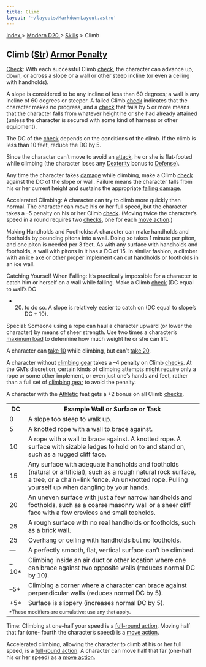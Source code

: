 ```yaml
---
title: Climb
layout: '~/layouts/MarkdownLayout.astro'
---
```


[ Index ](/) > [ Modern D20 ](/modern.d20.srd) > [Skills](/modern.d20.srd/skills) > Climb

## Climb ([Str](/modern.d20.srd/basics/ability.scores)) [Armor Penalty](/modern.d20.srd/equipment/armor.general)

[Check](/modern.d20.srd/skills/skill.basics.php#skill): With each successful
Climb [check](/modern.d20.srd/skills/skill.basics.php#skill), the character
can advance up, down, or across a slope or a wall or other steep incline (or
even a ceiling with handholds).

A slope is considered to be any incline of less than 60 degrees; a wall is any
incline of 60 degrees or steeper. A failed Climb
[check](/modern.d20.srd/skills/skill.basics.php#skill) indicates that the
character makes no progress, and a
[check](/modern.d20.srd/skills/skill.basics.php#skill) that fails by 5 or more
means that the character falls from whatever height he or she had already
attained (unless the character is secured with some kind of harness or other
equipment).

The DC of the [check](/modern.d20.srd/skills/skill.basics.php#skill) depends
on the conditions of the climb. If the climb is less than 10 feet, reduce the
DC by 5.

Since the character can’t move to avoid an
[attack](/modern.d20.srd/combat/attack.roll), he or she is flat-footed while
climbing (the character loses any
[Dexterity](/modern.d20.srd/basics/ability.scores) bonus to
[Defense](/modern.d20.srd/combat/defense)).

Any time the character takes [damage](/modern.d20.srd/combat/damage) while
climbing, make a Climb [check](/modern.d20.srd/skills/skill.basics.php#skill)
against the DC of the slope or wall. Failure means the character falls from
his or her current height and sustains the appropriate [falling damage](/modern.d20.srd/environment.hazards/falling).

Accelerated Climbing: A character can try to climb more quickly than normal.
The character can move his or her full speed, but the character takes a –5
penalty on his or her Climb
[check](/modern.d20.srd/skills/skill.basics.php#skill). (Moving twice the
character’s speed in a round requires two
[checks](/modern.d20.srd/skills/skill.basics.php#skill), one for each [move action](/modern.d20.srd/combat/move.actions).)

Making Handholds and Footholds: A character can make handholds and footholds
by pounding pitons into a wall. Doing so takes 1 minute per piton, and one
piton is needed per 3 feet. As with any surface with handholds and footholds,
a wall with pitons in it has a DC of 15. In similar fashion, a climber with an
ice axe or other proper implement can cut handholds or footholds in an ice
wall.

Catching Yourself When Falling: It’s practically impossible for a character to
catch him or herself on a wall while falling. Make a Climb
[check](/modern.d20.srd/skills/skill.basics.php#skill) (DC equal to wall’s DC
+ 20) to do so. A slope is relatively easier to catch on (DC equal to slope’s
DC + 10).

Special: Someone using a rope can haul a character upward (or lower the
character) by means of sheer strength. Use two times a character’s [maximum load](/modern.d20.srd/equipment/carrying.capacity) to determine how much
weight he or she can lift.

A character can [take 10](/modern.d20.srd/skills/skill.basics.php#take10)
while climbing, but can’t [take 20](/modern.d20.srd/skills/skill.basics.php#take20).

A character without [climbing gear](/modern.d20.srd/equipment/survival.gear)
takes a –4 penalty on Climb
[checks](/modern.d20.srd/skills/skill.basics.php#skill). At the GM’s
discretion, certain kinds of climbing attempts might require only a rope or
some other implement, or even just one’s hands and feet, rather than a full
set of [climbing gear](/modern.d20.srd/equipment/survival.gear) to avoid the
penalty.

A character with the [Athletic](/modern.d20.srd/feats/athletic) feat gets a +2
bonus on all Climb [checks](/modern.d20.srd/skills/skill.basics.php#skill).


<table> <tr><th>DC</th> <th>Example Wall or Surface or Task</th></tr> <tr><td> 0</td><td> A slope too steep to walk up. </td></tr> <tr class="shaded"><td> 5</td><td> A knotted rope with a wall to brace against. </td></tr> <tr><td> 10</td><td> A rope with a wall to brace against. A knotted rope. A surface with sizable ledges to hold on to and stand on, such as a rugged cliff face. </td></tr> <tr class="shaded"><td> 15</td><td> Any surface with adequate handholds and footholds (natural or artificial), such as a rough natural rock surface, a tree, or a chain-link fence. An unknotted rope. Pulling yourself up when dangling by your hands. </td></tr> <tr><td> 20</td><td> An uneven surface with just a few narrow handholds and footholds, such as a coarse masonry wall or a sheer cliff face with a few crevices and small toeholds. </td></tr> <tr class="shaded"><td> 25</td><td> A rough surface with no real handholds or footholds, such as a brick wall. </td></tr> <tr><td> 25</td><td> Overhang or ceiling with handholds but no footholds. </td></tr> <tr class="shaded"><td>—</td><td> A perfectly smooth, flat, vertical surface can’t be climbed. </td></tr> <tr><td> –10*</td><td> Climbing inside an air duct or other location where one can brace against two opposite walls (reduces normal DC by 10). </td></tr> <tr class="shaded"><td>–5*</td><td> Climbing a corner where a character can brace against perpendicular walls (reduces normal DC by 5). </td></tr> <tr><td>+5*</td><td> Surface is slippery (increases normal DC by 5). </td></tr> <tr><td colspan="2" style="text-align: left; font-size: .8em;"> *These modifiers are cumulative; use any that apply. </td></tr> </table>


Time: Climbing at one-half your speed is a [full-round action](/modern.d20.srd/combat/full.round.actions). Moving half that far (one-
fourth the character’s speed) is a [move action](/modern.d20.srd/combat/move.actions).

Accelerated climbing, allowing the character to climb at his or her full
speed, is a [full-round action](/modern.d20.srd/combat/full.round.actions). A
character can move half that far (one-half his or her speed) as a [move action](/modern.d20.srd/combat/move.actions).

